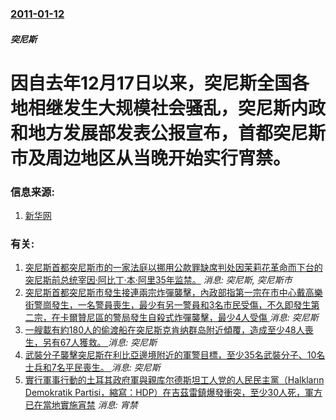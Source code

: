 ### [2011-01-12](/news/2011/01/12/index.md)

##### 突尼斯
# 因自去年12月17日以来，突尼斯全国各地相继发生大规模社会骚乱，突尼斯内政和地方发展部发表公报宣布，首都突尼斯市及周边地区从当晚开始实行宵禁。




### 信息来源:

1. [新华网](http://news.xinhuanet.com/world/2011-01/13/c_12974397.htm)

### 有关:

1. [突尼斯首都突尼斯市的一家法庭以挪用公款罪缺席判处因茉莉花革命而下台的突尼斯前总统宰因·阿比丁·本·阿里35年监禁。](/zh/news/2011/06/20/突尼斯首都突尼斯市的一家法庭以挪用公款罪缺席判处因茉莉花革命而下台的突尼斯前总统宰因-阿比丁-本-阿里35年监禁.md) _消息: 突尼斯, 突尼斯市_
2. [ 突尼斯首都突尼斯市發生接連兩宗炸彈襲擊，內政部指第一宗在市中心戴高樂街警崗發生，一名警員喪生，最少有另一警員和3名市民受傷，不久即發生第二宗，在卡爾贊尼區的警局發生自殺式炸彈襲擊，最少4人受傷 ](/zh/news/2019/06/27/突尼斯首都突尼斯市發生接連兩宗炸彈襲擊-內政部指第一宗在市中心戴高樂街警崗發生-一名警員喪生-最少有另一警員和3名市民.md) _消息: 突尼斯_
3. [一艘載有約180人的偷渡船在突尼斯克肯纳群岛附近傾覆，造成至少48人喪生，另有67人獲救。 ](/zh/news/2018/06/3/一艘載有約180人的偷渡船在突尼斯克肯纳群岛附近傾覆-造成至少48人喪生-另有67人獲救.md) _消息: 突尼斯_
4. [武裝分子襲擊突尼斯在利比亞邊境附近的軍警目標，至少35名武裝分子、10名士兵和7名平民喪生。 ](/zh/news/2016/03/7/武裝分子襲擊突尼斯在利比亞邊境附近的軍警目標-至少35名武裝分子-10名士兵和7名平民喪生.md) _消息: 突尼斯_
5. [實行軍事行動的土耳其政府軍與親库尔德斯坦工人党的人民民主黨（Halkların Demokratik Partisi，縮寫：HDP）在吉茲雷鎮爆發衝突，至少30人死，軍方已在當地實施宵禁](/zh/news/2015/09/8/實行軍事行動的土耳其政府軍與親库尔德斯坦工人党的人民民主黨-Halkların-Demokratik-Partisi-縮.md) _消息: 宵禁_
